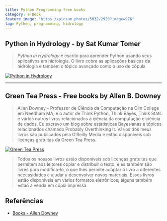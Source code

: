 ```yaml
---
title: Python Programming free books
category: e-Book
feature_image: "https://picsum.photos/5032/2920?image=976"
tag: Python, programming, hidrology
---
```

## Python in Hydrology - by Sat Kumar Tomer
> *Python in Hydrology* é escrito para aprender Python usando seus aplicativos em hidrologia. O livro cobre as aplicações básicas da hidrologia e também o tópico avançado como o uso de cópula

[![Python in Hydrology](https://github.com/geosaber/r4geo/raw/gh-pages/img/PyHidrology.png)](http://www.greenteapress.com/pythonhydro/pythonhydro.html)

---

## Green Tea Press - Free books by Allen B. Downey
> Allen Downey - Professor de Ciência da Computação na Olin College em Needham MA, e o autor de Think Python, Think Bayes, Think Stats e vários outros livros relacionados à ciência da computação e ciência de dados.
> Eu escrevo um blog sobre estatísticas Bayesianas e tópicos relacionados chamado Probably Overthinking It. Vários dos meus livros são publicados pela O’Reilly Media e estão disponíveis sob licenças gratuitas da Green Tea Press.

[![Green Tea Press](https://github.com/geosaber/r4geo/raw/gh-pages/img/covers.png)](http://www.allendowney.com)

> Todos os nossos livros estão disponíveis sob licenças gratuitas que permitem aos leitores copiar e distribuir o texto; eles também são livres para modificá-lo, o que lhes permite adaptar o livro a diferentes necessidades e ajudar a desenvolver novos materiais.
>Esses livros estão disponíveis em vários formatos eletrônicos; alguns também estão à venda em cópia impressa.

## Referências
- [Books - Allen Downey](http://www.allendowney.com/wp/books)
